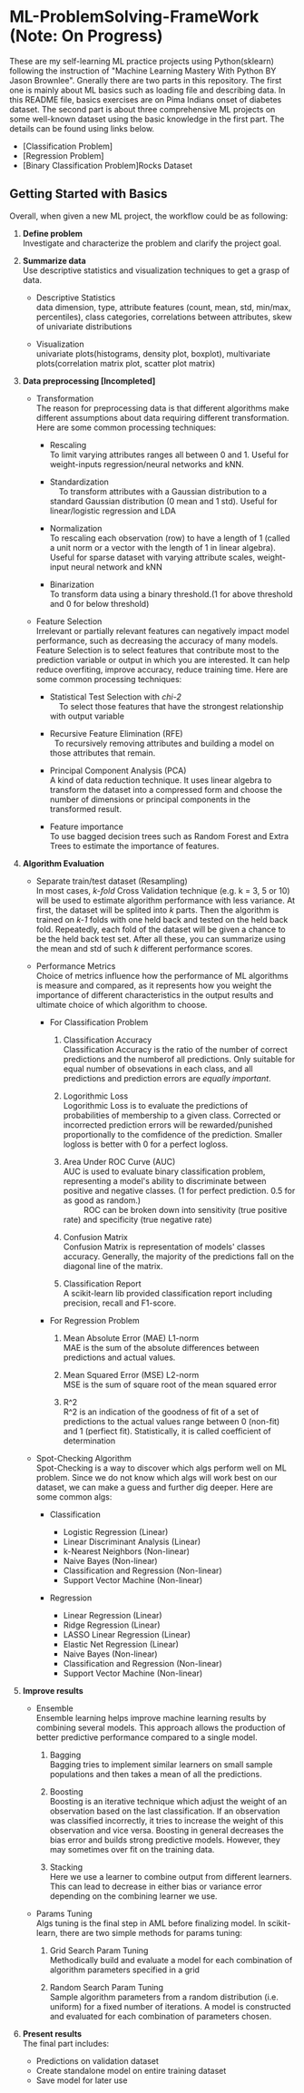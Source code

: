 # ML-ProblemSolving-FrameWork (Note: On Progress)


  These are my self-learning ML practice projects using Python(sklearn) following the instruction of "Machine Learning Mastery With Python BY Jason Brownlee".
Gnerally there are two parts in this repository. The first one is mainly about ML basics such as loading file and describing data. In this README file, basics exercises are on Pima Indians onset of diabetes dataset.  The second part is about three comprehensive ML projects on some well-known dataset using the basic knowledge in the first part. The details can be found using links below.


* [Classification Problem]
* [Regression Problem]
* [Binary Classification Problem]Rocks Dataset


## Getting Started with Basics

Overall, when given a new ML project, the workflow could be as following:
1. **Define problem** <br />
  Investigate and characterize the problem and clarify the project goal.

2. **Summarize data** <br />
  Use descriptive statistics and visualization techniques to get a grasp of data. 
   - Descriptive Statistics <br />
     data dimension, type, attribute features (count, mean, std, min/max, percentiles), class categories, correlations between attributes, skew of univariate distributions
     
   - Visualization <br />
     univariate plots(histograms, density plot, boxplot), multivariate plots(correlation matrix plot, scatter plot matrix)

3. **Data preprocessing [Incompleted]**
   - Transformation <br />
       The reason for preprocessing data is that different algorithms make different assumptions about data requiring different transformation. Here are some common processing techniques:
     - Rescaling <br />
       To limit varying attributes ranges all between 0 and 1. Useful for weight-inputs regression/neural networks and kNN.
          
     - Standardization <br />
       To transform attributes with a Gaussian distribution to a standard Gaussian distribution (0 mean and 1 std). Useful for linear/logistic regression and LDA
     
     - Normalization <br />
       To rescaling each observation (row) to have a length of 1 (called a unit norm or a vector with the length of 1 in linear algebra). Useful for sparse dataset with varying attribute scales, weight-input neural network and kNN
   
     - Binarization <br />
       To transform data using a binary threshold.(1 for above threshold and 0 for below threshold)
     
   - Feature Selection <br />
     Irrelevant or partially relevant features can negatively impact model performance, such as decreasing the accuracy of many models. Feature Selection is to select features that contribute most to the prediction variable or output in which you are interested. It can help reduce overfiting, improve accuracy, reduce training time. Here are some common processing techniques:
     - Statistical Test Selection with *chi-2* <br />
       To select those features that have the strongest relationship with output variable 
       
     - Recursive Feature Elimination (RFE) <br />  
       To recursively removing attributes and building a model on those attributes that remain.
       
     - Principal Component Analysis (PCA) <br />
       A kind of data reduction technique. It uses linear algebra to transform the dataset into a compressed form and choose the number of dimensions or principal components in the transformed result.
     
     - Feature importance <br />
     To use bagged decision trees such as Random Forest and Extra Trees to estimate the importance of features.

4. **Algorithm Evaluation**
   - Separate train/test dataset (Resampling) <br />
     In most cases, *k-fold* Cross Validation technique (e.g. k = 3, 5 or 10) will be used to estimate algorithm performance with less variance. At first, the dataset will be splited into *k* parts. Then the algorithm is trained on *k-1* folds with one held back and tested on the held back fold. Repeatedly, each fold of the dataset will be given a chance to be the held back test set. After all these, you can summarize using the mean and std of such *k* different performance scores.
     
   - Performance Metrics <br />
     Choice of metrics influence how the performance of ML algorithms is measure and compared, as it represents how you weight the importance of different characteristics in the output results and ultimate choice of which algorithm to choose.
     - For Classification Problem
       1) Classification Accuracy  <br />
          Classification Accuracy is the ratio of the number of correct predictions and the numberof all predictions. Only suitable for equal number of obsevations in each class, and all predictions and prediction errors are *equally important*.
       
       2) Logorithmic Loss  <br />
          Logorithmic Loss is to evaluate the predictions of probabilities of membership to a given class. Corrected or incorrected prediction errors will be rewarded/punished proportionally to the comfidence of the prediction. Smaller logloss is better with 0 for a perfect logloss.
       
       3) Area Under ROC Curve (AUC) <br />
          AUC is used to evaluate binary classification problem, representing a model's ability to discriminate between positive and negative classes. (1 for perfect prediction. 0.5 for as good as random.)  <br />
          ROC can be broken down into sensitivity (true positive rate) and specificity (true negative rate)
          
       4) Confusion Matrix <br />
          Confusion Matrix is representation of models' classes accuracy. Generally, the majority of the predictions fall on the diagonal line of the matrix.
          
       5) Classification Report <br />
          A scikit-learn lib provided classification report including precision, recall and F1-score.
          
     - For Regression Problem
       1) Mean Absolute Error (MAE) L1-norm <br />
          MAE is the sum of the absolute differences between predictions and actual values.
       
       2) Mean Squared Error (MSE) L2-norm <br />
          MSE is the sum of square root of the mean squared error
          
       3) R^2 <br />
          R^2 is an indication of the goodness of fit of a set of predictions to the actual values range between 0 (non-fit) and 1 (perfiect fit). Statistically, it is called coefficient of determination
          
       
 
    - Spot-Checking Algorithm <br />
      Spot-Checking is a way to discover which algs perform well on ML problem. Since we do not know which algs will work best on our dataset, we can make a guess and further dig deeper. Here are some common algs:
      - Classification
        - Logistic Regression (Linear)
        - Linear Discriminant Analysis (Linear)
        - k-Nearest Neighbors (Non-linear)
        - Naive Bayes (Non-linear)
        - Classification and Regression (Non-linear)
        - Support Vector Machine (Non-linear)
        
      - Regression
        - Linear Regression (Linear)
        - Ridge Regression (Linear)
        - LASSO Linear Regression (Linear)
        - Elastic Net Regression (Linear)
        - Naive Bayes (Non-linear)
        - Classification and Regression (Non-linear)
        - Support Vector Machine (Non-linear)
        


5. **Improve results**
   - Ensemble <br />
     Ensemble learning helps improve machine learning results by combining several models. This approach allows the production of better predictive performance compared to a single model.
     
     1) Bagging <br />
        Bagging tries to implement similar learners on small sample populations and then takes a mean of all the predictions.
        
     2) Boosting <br/>
        Boosting is an iterative technique which adjust the weight of an observation based on the last classification. If an observation was classified incorrectly, it tries to increase the weight of this observation and vice versa. Boosting in general decreases the bias error and builds strong predictive models. However, they may sometimes over fit on the training data.
        
     3) Stacking <br />
        Here we use a learner to combine output from different learners. This can lead to decrease in either bias or variance error depending on the combining learner we use.
   
   - Params Tuning <br />
     Algs tuning is the final step in AML before finalizing model. In scikit-learn, there are two simple methods for params tuning:
     
     1) Grid Search Param Tuning <br />
        Methodically build and evaluate a model for each combination of algorithm parameters specified in a grid
        
     2) Random Search Param Tuning <br />
        Sample algorithm parameters from a random distribution (i.e. uniform) for a fixed number of iterations. A model is constructed and evaluated for each combination of parameters chosen.
        
        
        
6. **Present results** <br />
   The final part includes:
   - Predictions on validation dataset
   - Create standalone model on entire training dataset
   - Save model for later use


